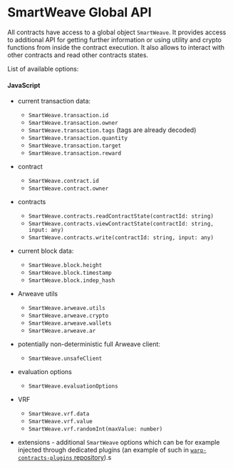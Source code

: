 # SmartWeave Global API

All contracts have access to a global object `SmartWeave`.
It provides access to additional API for getting further information or using utility and crypto functions from inside the contract execution.
It also allows to interact with other contracts and read other contracts states.

List of available options:

#### JavaScript
* current transaction data:
  - `SmartWeave.transaction.id`
  - `SmartWeave.transaction.owner`
  - `SmartWeave.transaction.tags` (tags are already decoded)
  - `SmartWeave.transaction.quantity`
  - `SmartWeave.transaction.target`
  - `SmartWeave.transaction.reward`

* contract
  - `SmartWeave.contract.id`
  - `SmartWeave.contract.owner`

* contracts
  - `SmartWeave.contracts.readContractState(contractId: string)`
  - `SmartWeave.contracts.viewContractState(contractId: string, input: any)`
  - `SmartWeave.contracts.write(contractId: string, input: any)`

* current block data:
  - `SmartWeave.block.height`
  - `SmartWeave.block.timestamp`
  - `SmartWeave.block.indep_hash`

* Arweave utils
  - `SmartWeave.arweave.utils`
  - `SmartWeave.arweave.crypto`
  - `SmartWeave.arweave.wallets`
  - `SmartWeave.arweave.ar`

* potentially non-deterministic full Arweave client:
  - `SmartWeave.unsafeClient`

* evaluation options
  - `SmartWeave.evaluationOptions`

* VRF
  - `SmartWeave.vrf.data`
  - `SmartWeave.vrf.value`
  - `SmartWeave.vrf.randomInt(maxValue: number)`

* extensions - additional `SmartWeave` options which can be for example injected through dedicated plugins (an example of such in [`warp-contracts-plugins` repository](https://github.com/warp-contracts/warp-contracts-plugins)).s
